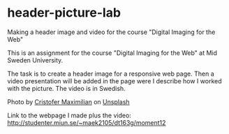 # header-picture-lab
Making a header image and video for the course "Digital Imaging for the Web"

This is an assignment for the course "Digital Imaging for the Web" at Mid Sweden University.

The task is to create a header image for a responsive web page. Then a video presentation will be added in the page were I describe
  how I worked with the picture. The video is in Swedish.
  

  Photo by <a href="https://unsplash.com/@cristofer?utm_source=unsplash&utm_medium=referral&utm_content=creditCopyText">Cristofer Maximilian</a> on <a href="https://unsplash.com/s/photos/digital-design?utm_source=unsplash&utm_medium=referral&utm_content=creditCopyText">Unsplash</a>
  
  Link to the webpage I made plus the video: http://studenter.miun.se/~maek2105/dt163g/moment12
